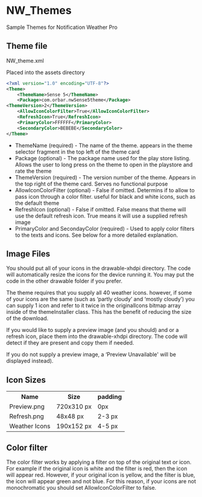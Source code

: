 NW_Themes
=========

Sample Themes for Notification Weather Pro


Theme file
---------------


NW_theme.xml

Placed into the assets directory

```xml
<?xml version="1.0" encoding="UTF-8"?>
<Theme>
	<ThemeName>Sense 5</ThemeName>
	<Package>com.orbar.nwSense5theme</Package>
<ThemeVersion>2</ThemeVersion>
	<AllowIconColorFilter>True</AllowIconColorFilter>
	<RefreshIcon>True</RefreshIcon>
	<PrimaryColor>FFFFFF</PrimaryColor>
	<SecondaryColor>BEBEBE</SecondaryColor>
</Theme>
```

* ThemeName (required) - The name of the theme. appears in the theme selector fragment in the top left of the theme card
* Package (optional) - The package name used for the play store listing. Allows the user to long press on the theme to open in the playstore and rate the theme
* ThemeVersion (required) - The version number of the theme. Appears in the top right of the theme card. Serves no functional purpose
* AllowIconColorFilter (optional) - False if omitted. Determins if to allow to pass icon through a color filter. useful for black and white icons, such as the default theme
* RefreshIcon (optional) - False if omitted. False means that theme will use the default refresh icon. True means it will use a supplied refresh image
* PrimaryColor and SecondayColor (required) - Used to apply color filters to the texts and icons. See below for a more detailed explanation.

Image Files
-----------

You should put all of your icons in the drawable-xhdpi directory. The code will automatically resize the icons for the device running it. You may put the code in the other drawable folder if you prefer.

The theme requires that you supply all 40 weather icons. however, if some of your icons are the same (such as ‘partly cloudy’ and ‘mostly cloudy’) you can supply 1 icon and refer to it twice in the originalIcons bitmap array inside of the themeInstaller class.
This has the benefit of reducing the size of the download.

If you would like to supply a preview image (and you should) and or a refresh icon, place them into the drawable-xhdpi directory. The code will detect if they are present and copy them if needed.

If you do not supply a preview image, a ‘Preview Unavailable' will be displayed instead).



Icon Sizes
-------------

<table>
  <tr>
    <th>Name</th><th>Size</th><th>padding</th>
  </tr>
  <tr>
    <td>Preview.png</td><td>720x310 px</td><td>0px</td>
  </tr>
  <tr>
    <td>Refresh.png</td><td>48x48 px</td><td>2-3 px</td>
  </tr>
  <tr>
    <td>Weather Icons</td><td>190x152 px</td><td>4-5 px</td>
  </tr>
</table>


Color filter
----------

The color filter works by applying a filter on top of the original text or icon. For example if the original icon is white and the filter is red, then the icon will appear red. However, if your original icon is yellow, and the filter is blue, the icon will appear green and not blue. For this reason, if your icons are not monochromatic you should set AllowIconColorFilter to false.  
